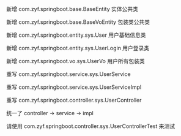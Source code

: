 新增 com.zyf.springboot.base.BaseEntity 实体公共类

新增 com.zyf.springboot.base.BaseVoEntity 包装类公共类

新增 com.zyf.springboot.entity.sys.User 用户基础信息类

新增 com.zyf.springboot.entity.sys.UserLogin 用户登录类

新增 com.zyf.springboot.vo.sys.UserVo 用户所有包装类

重写 com.zyf.springboot.service.sys.UserService

重写 com.zyf.springboot.service.sys.UserServiceImpl

重写 com.zyf.springboot.controller.sys.UserController

统一了 controller -> service -> impl

请使用 com.zyf.springboot.controller.sys.UserControllerTest 来测试